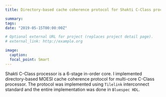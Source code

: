 ```yaml
---
title: Directory-based cache coherence protocol for Shakti C-Class processor

summary:
tags:
date: "2019-05-15T00:00:00Z"

# Optional external URL for project (replaces project detail page).
# external_link: http://example.org

image:
  caption: 
  focal_point: Smart
---
```



Shakti C-Class processor is a 6-stage in-order core. I implemented directory-based MOESI cache coherence protocol for multi-core C-Class processor. The protocol was implemented using `Tilelink` interconnect standard and the entire implementation was done in `Bluespec HDL`.